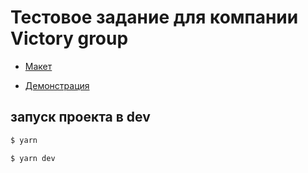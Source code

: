 # Тестовое задание для компании Victory group
- [Макет](https://www.figma.com/design/GPQaFOLYOwQGajgn2UoU8S/%D0%A2%D0%B5%D1%81%D1%82---%D0%A1%D1%82%D1%80%D0%B0%D0%BD%D0%B8%D1%86%D0%B0-%D0%B0%D0%B2%D1%82%D0%BE?node-id=0-1&t=BUQa2vLBCERuaLzw-0)

- [Демонстрация](https://victory-group-test-task-8bonkr2ew-leachmartinezs-projects.vercel.app/)

## запуск проекта в dev
```sh
$ yarn
```
```sh
$ yarn dev
```